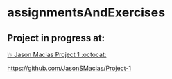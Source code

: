 # assignmentsAndExercises

## Project in progress at:

[:boom: Jason Macias Project 1 :octocat:](https://github.com/JasonSMacias/Project-1) 

https://github.com/JasonSMacias/Project-1